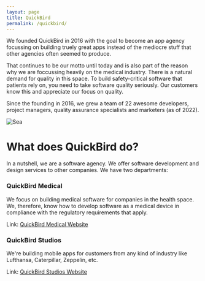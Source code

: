 ```yaml
---
layout: page
title: QuickBird
permalink: /quickbird/
---
```

We founded QuickBird in 2016 with the goal to become an app agency focussing on building truely great apps instead of the mediocre stuff that other agencies often seemed to produce. 

That continues to be our motto until today and is also part of the reason why we are foccussing heavily on the medical industry. There is a natural demand for quality in this space. To build safety-critical software that patients rely on, you need to take software quality seriously. Our customers know this and appreciate our focus on quality.

Since the founding in 2016, we grew a team of 22 awesome developers, project managers, quality assurance specialists and marketers (as of 2022).

![Sea]({{site.baseurl}}/images/quickbird/team.jpg)



# What does QuickBird do?

In a nutshell, we are a software agency. We offer software development and design services to other companies. We have two departments:

### QuickBird Medical

We focus on building medical software for companies in the health space. We, therefore, know how to develop software as a medical device in compliance with the regulatory requirements that apply. 

Link: [QuickBird Medical Website](https://quickbirdmedical.com/)

### QuickBird Studios

We're building mobile apps for customers from any kind of industry like Lufthansa, Caterpillar, Zeppelin, etc. 

Link: [QuickBird Studios Website](https://quickbirdstudios.com/)

